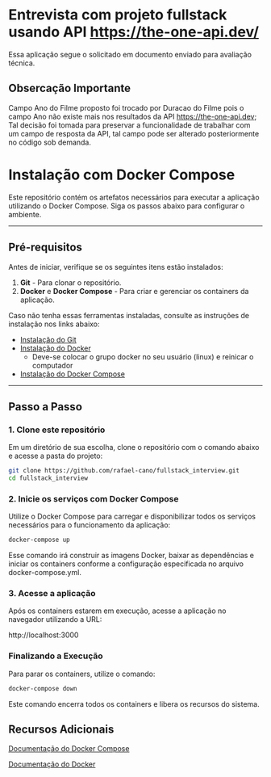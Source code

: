 # Entrevista com projeto fullstack usando API https://the-one-api.dev/

Essa aplicação segue o solicitado em documento enviado para avaliação técnica.

## Obsercação Importante

Campo Ano do Filme proposto foi trocado por Duracao do Filme pois o campo Ano não existe mais nos resultados da API https://the-one-api.dev;
Tal decisão foi tomada para preservar a funcionalidade de trabalhar com um campo de resposta da API, tal campo pode ser alterado posteriormente no código sob demanda.


# Instalação com Docker Compose

Este repositório contém os artefatos necessários para executar a aplicação utilizando o Docker Compose. Siga os passos abaixo para configurar o ambiente.

---

## Pré-requisitos

Antes de iniciar, verifique se os seguintes itens estão instalados:

1. **Git** - Para clonar o repositório.
2. **Docker** e **Docker Compose** - Para criar e gerenciar os containers da aplicação.

Caso não tenha essas ferramentas instaladas, consulte as instruções de instalação nos links abaixo:
- [Instalação do Git](https://git-scm.com/book/en/v2/Getting-Started-Installing-Git)
- [Instalação do Docker](https://docs.docker.com/get-docker/)
    - Deve-se colocar o grupo docker no seu usuário (linux) e reinicar o computador
- [Instalação do Docker Compose](https://docs.docker.com/compose/install/)

---

## Passo a Passo

### 1. Clone este repositório

Em um diretório de sua escolha, clone o repositório com o comando abaixo e acesse a pasta do projeto:

```bash
git clone https://github.com/rafael-cano/fullstack_interview.git
cd fullstack_interview
```

### 2. Inicie os serviços com Docker Compose

Utilize o Docker Compose para carregar e disponibilizar todos os serviços necessários para o funcionamento da aplicação:

```bash
docker-compose up
```
Esse comando irá construir as imagens Docker, baixar as dependências e iniciar os containers conforme a configuração especificada no arquivo docker-compose.yml.

### 3. Acesse a aplicação

Após os containers estarem em execução, acesse a aplicação no navegador utilizando a URL:

http://localhost:3000

### Finalizando a Execução
Para parar os containers, utilize o comando:

```bash
docker-compose down
```
Este comando encerra todos os containers e libera os recursos do sistema.

## Recursos Adicionais

[Documentação do Docker Compose](https://docs.docker.com/compose/)

[Documentação do Docker](https://docs.docker.com/)

